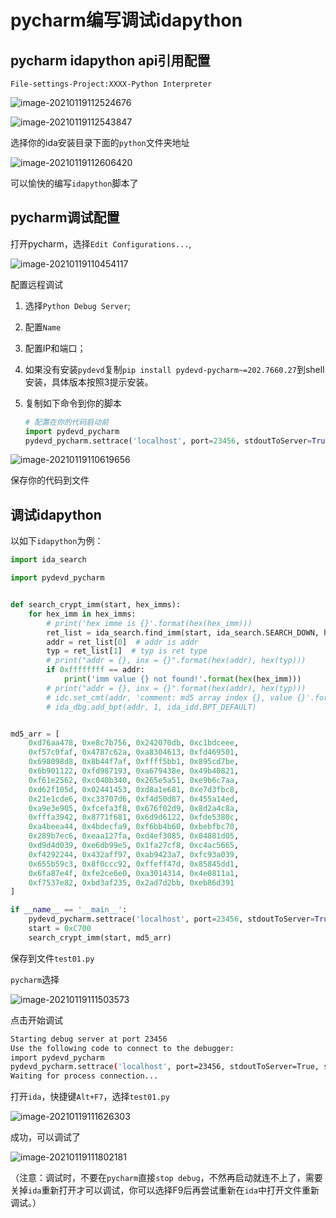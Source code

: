 # pycharm编写调试idapython

## pycharm idapython api引用配置

`File-settings-Project:XXXX-Python Interpreter`

![image-20210119112524676](images/image-20210119112524676.png)

![image-20210119112543847](images/image-20210119112543847.png)

选择你的ida安装目录下面的`python`文件夹地址

![image-20210119112606420](images/image-20210119112606420.png)

可以愉快的编写`idapython`脚本了

## pycharm调试配置

打开pycharm，选择`Edit Configurations...`,

![image-20210119110454117](images/image-20210119110454117.png)

配置远程调试

1. 选择`Python Debug Server`;

2. 配置`Name`

3. 配置IP和端口；

4. 如果没有安装`pydevd`复制`pip install pydevd-pycharm~=202.7660.27`到shell安装，具体版本按照3提示安装。

5. 复制如下命令到你的脚本

   ```python
   # 配置在你的代码启动前
   import pydevd_pycharm
   pydevd_pycharm.settrace('localhost', port=23456, stdoutToServer=True, stderrToServer=True)
   ```

   

![image-20210119110619656](images/image-20210119110619656.png)

保存你的代码到文件

## 调试idapython

以如下`idapython`为例：

```python
import ida_search

import pydevd_pycharm


def search_crypt_imm(start, hex_imms):
    for hex_imm in hex_imms:
        # print('hex imme is {}'.format(hex(hex_imm)))
        ret_list = ida_search.find_imm(start, ida_search.SEARCH_DOWN, hex_imm)
        addr = ret_list[0]  # addr is addr
        typ = ret_list[1]  # typ is ret type
        # print("addr = {}, inx = {}".format(hex(addr), hex(typ)))
        if 0xffffffff == addr:
            print('imm value {} not found!'.format(hex(hex_imm)))
        # print("addr = {}, inx = {}".format(hex(addr), hex(typ)))
        # idc.set_cmt(addr, 'comment: md5 array index {}, value {}'.format(md5_arr.index(hex_imm), hex_imm), 0)
        # ida_dbg.add_bpt(addr, 1, ida_idd.BPT_DEFAULT)


md5_arr = [
    0xd76aa478, 0xe8c7b756, 0x242070db, 0xc1bdceee,
    0xf57c0faf, 0x4787c62a, 0xa8304613, 0xfd469501,
    0x698098d8, 0x8b44f7af, 0xffff5bb1, 0x895cd7be,
    0x6b901122, 0xfd987193, 0xa679438e, 0x49b40821,
    0xf61e2562, 0xc040b340, 0x265e5a51, 0xe9b6c7aa,
    0xd62f105d, 0x02441453, 0xd8a1e681, 0xe7d3fbc8,
    0x21e1cde6, 0xc33707d6, 0xf4d50d87, 0x455a14ed,
    0xa9e3e905, 0xfcefa3f8, 0x676f02d9, 0x8d2a4c8a,
    0xfffa3942, 0x8771f681, 0x6d9d6122, 0xfde5380c,
    0xa4beea44, 0x4bdecfa9, 0xf6bb4b60, 0xbebfbc70,
    0x289b7ec6, 0xeaa127fa, 0xd4ef3085, 0x04881d05,
    0xd9d4d039, 0xe6db99e5, 0x1fa27cf8, 0xc4ac5665,
    0xf4292244, 0x432aff97, 0xab9423a7, 0xfc93a039,
    0x655b59c3, 0x8f0ccc92, 0xffeff47d, 0x85845dd1,
    0x6fa87e4f, 0xfe2ce6e0, 0xa3014314, 0x4e0811a1,
    0xf7537e82, 0xbd3af235, 0x2ad7d2bb, 0xeb86d391
]

if __name__ == '__main__':
    pydevd_pycharm.settrace('localhost', port=23456, stdoutToServer=True, stderrToServer=True)
    start = 0xC700
    search_crypt_imm(start, md5_arr)

```

保存到文件`test01.py`

`pycharm`选择

![image-20210119111503573](images/image-20210119111503573.png)

点击开始调试

```bash
Starting debug server at port 23456
Use the following code to connect to the debugger:
import pydevd_pycharm
pydevd_pycharm.settrace('localhost', port=23456, stdoutToServer=True, stderrToServer=True)
Waiting for process connection...
```

打开`ida`，快捷键`Alt+F7`，选择`test01.py`

![image-20210119111626303](images/image-20210119111626303.png)

成功，可以调试了

![image-20210119111802181](images/image-20210119111802181.png)

（注意：调试时，不要在`pycharm`直接`stop debug`，不然再启动就连不上了，需要关掉`ida`重新打开才可以调试，你可以选择F9后再尝试重新在`ida`中打开文件重新调试。）